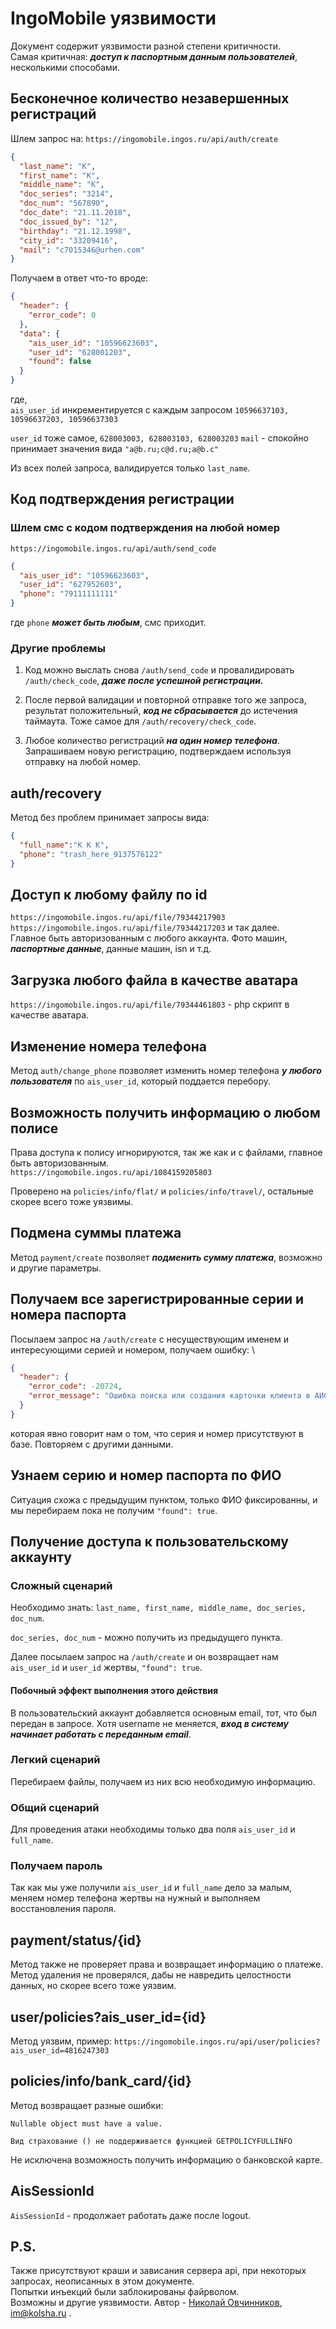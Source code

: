 # IngoMobile уязвимости

Документ содержит уязвимости разной степени критичности.\
Самая критичная: ***доступ к паспортным данным пользователей***, несколькими способами.

## Бесконечное количество незавершенных регистраций

Шлем запрос на:
```https://ingomobile.ingos.ru/api/auth/create```

```json
{
  "last_name": "К",
  "first_name": "К",
  "middle_name": "К",
  "doc_series": "3214",
  "doc_num": "567890",
  "doc_date": "21.11.2018",
  "doc_issued_by": "12",
  "birthday": "21.12.1998",
  "city_id": "33209416",
  "mail": "c7015346@urhen.com"
}
```
Получаем в ответ что-то вроде:
```json
{
  "header": {
    "error_code": 0
  },
  "data": {
    "ais_user_id": "10596623603",
    "user_id": "628001203",
    "found": false
  }
}
```
где, \
```ais_user_id``` инкрементируется с каждым запросом ```10596637103, 10596637203, 10596637303``` 

```user_id``` тоже самое, ```628003003, 628003103, 628003203```
```mail``` - спокойно принимает значения вида ```"a@b.ru;c@d.ru;a@b.c"```

Из всех полей запроса, валидируется только ```last_name```.

## Код подтверждения регистрации

### Шлем смс с кодом подтверждения на любой номер

```https://ingomobile.ingos.ru/api/auth/send_code```

```json
{
  "ais_user_id": "10596623603",
  "user_id": "627952603",
  "phone": "79111111111"
}
```
где ```phone```  ***может быть любым***, смс приходит.

### Другие проблемы

1. Код можно выслать снова ```/auth/send_code``` и провалидировать ```/auth/check_code```, ***даже после успешной регистрации.***

2. После первой валидации и повторной отправке того же запроса, результат положительный, ***код не сбрасывается*** до истечения таймаута. Тоже самое для ```/auth/recovery/check_code```.

3. Любое количество регистраций ***на один номер телефона***. Запрашиваем новую регистрацию, подтверждаем используя отправку на любой номер.

## auth/recovery
Метод без проблем принимает запросы вида:
```json
{
  "full_name":"К К К",
  "phone": "trash_here_9137576122"
}
```

## Доступ к любому файлу по id

```https://ingomobile.ingos.ru/api/file/79344217903```
```https://ingomobile.ingos.ru/api/file/79344217203```
и так далее.\
Главное быть авторизованным с любого аккаунта.
Фото машин, ***паспортные данные***, данные машин, isn и т.д.

## Загрузка любого файла в качестве аватара
```https://ingomobile.ingos.ru/api/file/79344461803``` - php скрипт в качестве аватара.



## Изменение номера телефона

Метод ```auth/change_phone``` позволяет изменить номер телефона ***у любого пользователя*** по ```ais_user_id```, который поддается перебору.

## Возможность получить информацию о любом полисе

Права доступа к полису игнорируются, так же как и с файлами, главное быть авторизованным. \
```https://ingomobile.ingos.ru/api/1084159205803```

Проверено на ```policies/info/flat/``` и ```policies/info/travel/```, остальные скорее всего тоже уязвимы.


## Подмена суммы платежа

Метод ```payment/create``` позволяет ***подменить сумму платежа***, возможно и другие параметры.

## Получаем все зарегистрированные серии и номера паспорта
Посылаем запрос на ```/auth/create``` с несуществующим именем и интересующими серией и номером, получаем ошибку: \
```json
{
  "header": {
    "error_code": -20724,
    "error_message": "Ошибка поиска или создания карточки клиента в АИС (по паспорту рф с указанными серией и номером зарегистрирован клиент с другим фио.)"
  }
}
```
которая явно говорит нам о том, что серия и номер присутствуют в базе. Повторяем с другими данными.

## Узнаем серию и номер паспорта по ФИО
Ситуация схожа с предыдущим пунктом, только ФИО фиксированны, и мы перебираем пока не получим ```"found": true```.

## Получение доступа к пользовательскому аккаунту
### Сложный сценарий
Необходимо знать: ```last_name, first_name, middle_name, doc_series, doc_num```. 

```doc_series, doc_num``` - можно получить из предыдущего пункта.

Далее посылаем запрос на ```/auth/create``` и он возвращает нам ```ais_user_id``` и ```user_id``` жертвы, ```"found": true```.

#### Побочный эффект выполнения этого действия
В пользовательский аккаунт добавляется основным email, тот, что был передан в запросе. Хотя username не меняется, ***вход в систему начинает работать с переданным email***.

### Легкий сценарий
Перебираем файлы, получаем из них всю необходимую информацию.
### Общий сценарий
Для проведения атаки необходимы только два поля ```ais_user_id``` и ```full_name```.

### Получаем пароль
Так как мы уже получили ```ais_user_id``` и ```full_name``` дело за малым, меняем номер телефона жертвы на нужный и выполняем восстановления пароля. 




## payment/status/{id}
Метод также не проверяет права и возвращает информацию о платеже. Метод удаления не проверялся, дабы не навредить целостности данных, но скорее всего тоже уязвим.

## user/policies?ais_user_id={id}
Метод уязвим, пример: ```https://ingomobile.ingos.ru/api/user/policies?ais_user_id=4816247303```

## policies/info/bank_card/{id}
Метод возвращает разные ошибки:
```
Nullable object must have a value.

Вид страхование () не поддерживается функцией GETPOLICYFULLINFO
```
Не исключена возможность получить информацию о банковской карте.


## AisSessionId
```AisSessionId``` - продолжает работать даже после logout.

## P.S.
Также присутствуют краши и зависания сервера api, при некоторых запросах, неописанных в этом документе. \
Попытки инъекций были заблокированы файрволом. \
Возможны и другие уязвимости. 
Автор - [Николай Овчинников](https://kolsha.ru), [im@kolsha.ru](mailto:im@kolsha.ru) .